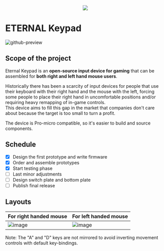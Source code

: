 
<div align="center">
  <img src="https://user-images.githubusercontent.com/27895007/137556449-4c22bc49-4566-451d-b1f5-bf977f3b0f48.png"/>
</div>

# ETERNAL Keypad
![github-preview](https://user-images.githubusercontent.com/27895007/139288233-7d9123b4-a197-4697-ad04-7d979d552419.jpg)

## Scope of the project
Eternal Keypad is an **open-source input device for gaming** that can be assembled for **both right and left hand mouse users**.  

Historically there has been a scarcity of input devices for people that use their keyboard with their right hand and the mouse with the left, forcing some people to place their right hand in uncomfortable positions and/or requiring heavy remapping of in-game controls.  
This device aims to fill this gap in the market that companies don't care about because the target is too small to turn a profit.

The device is Pro-micro compatible, so it's easier to build and source components.

## Schedule
- [x] Design the first prototype and write firmware
- [x] Order and assemble prototypes
- [x] Start testing phase
- [ ] Last minor adjustments
- [ ] Design switch plate and bottom plate
- [ ] Publish final release

## Layouts
|For right handed mouse|For left handed mouse|
|---|---|
| ![image](https://user-images.githubusercontent.com/27895007/137307434-617b07b3-ab02-4e94-9305-6164325e341b.png) | ![image](https://user-images.githubusercontent.com/27895007/137307726-7d56e23b-0267-4741-9922-938ffb8a3098.png) |

Note: The "A" and "D" keys are not mirrored to avoid inverting movement controls with default key-bindings.
